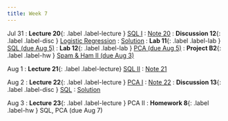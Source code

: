 ```yaml
---
title: Week 7
---
```


Jul 31
: **Lecture 20**{: .label .label-lecture } [SQL I](lecture/lec20)
    : [Note 20](http://ds100.org/course-notes-su23/sql_I/sql_I.html)
: **Discussion 12**{: .label .label-disc } [Logistic Regression](https://drive.google.com/file/d/1FR2Lij2JBrvHKmQ49lJ4CNPLnLW3OAaw/view?usp=sharing)
    : [Solution](https://drive.google.com/file/d/1SJiPcLcoLq09xPO7IoIsSr2_5BHgp1uP/view?usp=sharing)
: **Lab 11**{: .label .label-lab } [SQL (due Aug 5)](http://data100-jl4.datahub.berkeley.edu/hub/user-redirect/git-pull?repo=https%3A%2F%2Fgithub.com%2FDS-100%2Fsu23-materials&branch=main&urlpath=lab%2Ftree%2Fsu23-materials%2Flab%2Flab11%2Flab11.ipynb)
: **Lab 12**{: .label .label-lab } [PCA (due Aug 5)](http://data100-jl4.datahub.berkeley.edu/hub/user-redirect/git-pull?repo=https%3A%2F%2Fgithub.com%2FDS-100%2Fsu23-materials&branch=main&urlpath=lab%2Ftree%2Fsu23-materials%2Flab%2Flab12%2Flab12.ipynb)
: **Project B2**{: .label .label-hw } [Spam & Ham II (due Aug 3)](http://data100-jl4.datahub.berkeley.edu/hub/user-redirect/git-pull?repo=https%3A%2F%2Fgithub.com%2FDS-100%2Fsu23-materials&branch=main&urlpath=lab%2Ftree%2Fsu23-materials%2Fproj%2FprojB2%2FprojB2.ipynb)

Aug 1
: **Lecture 21**{: .label .label-lecture} [SQL II](lecture/lec21)
    : [Note 21](https://ds100.org/course-notes-su23/sql_II/sql_II.html)

Aug 2
: **Lecture 22**{: .label .label-lecture } [PCA I](lecture/lec22)
    : [Note 22](https://ds100.org/course-notes-su23/pca_1/pca_1.html)
: **Discussion 13**{: .label .label-disc } [SQL](https://drive.google.com/file/d/1je0OyWazU7-2x4mYhOWhPdf-h7w-SdnM/view?usp=sharing)
    : [Solution](https://drive.google.com/file/d/1kDEsV76A3-W-n6x3x06dmqus2EHJfBMl/view?usp=sharing)

Aug 3
: **Lecture 23**{: .label .label-lecture } PCA II
: **Homework 8**{: .label .label-hw } SQL, PCA (due Aug 7)
